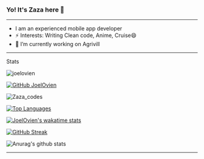 ### Yo! It's Zaza here 👋
***
- I am an experienced mobile app developer
- ⚡ Interests: Writing Clean code, Anime, Cruise😄 
- 🔭 I’m currently working on Agrivill

***
Stats

  <img src="https://komarev.com/ghpvc/?username=joelovien" alt="joelovien" />
  
  [![GitHub JoelOvien](https://img.shields.io/github/followers/joelovien?label=follow&style=social)](https://github.com/JoelOvien)
  
  <img src="https://wakatime.com/badge/user/b97840e3-2797-4e07-9a52-79ae207b4ffb.svg" alt="Zaza_codes"/>
  
  [![Top Languages](https://github-readme-stats.vercel.app/api/top-langs/?username=joelovien&layout=compact&theme=dark&hide_border=true)](https://github.com/JoelOvien)
  
  [![JoelOvien's wakatime stats](https://github-readme-stats.vercel.app/api/wakatime?username=Zaza_codes&layout=compact&theme=dark&hide_border=true)](https://github.com/anuraghazra/github-readme-stats)
  
  [![GitHub Streak](http://github-readme-streak-stats.herokuapp.com?user=JoelOvien&show_icons=true&theme=dark&hide_border=true&date_format=M%20j%5B%2C%20Y%5D)](https://git.io/streak-stats)

![Anurag's github stats](https://github-readme-stats.vercel.app/api?username=JoelOvien&count_private=true&show_icons=true&theme=dark)
***
